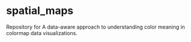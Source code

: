 # spatial_maps
Repository for A data-aware approach to understanding color meaning in colormap data visualizations. 
